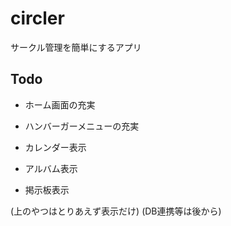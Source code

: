# circler

サークル管理を簡単にするアプリ

## Todo

- ホーム画面の充実

- ハンバーガーメニューの充実

- カレンダー表示

- アルバム表示

- 掲示板表示

(上のやつはとりあえず表示だけ)
(DB連携等は後から)
